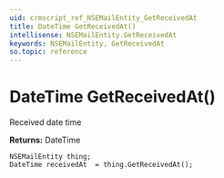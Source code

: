 ```yaml
---
uid: crmscript_ref_NSEMailEntity_GetReceivedAt
title: DateTime GetReceivedAt()
intellisense: NSEMailEntity.GetReceivedAt
keywords: NSEMailEntity, GetReceivedAt
so.topic: reference
---
```


# DateTime GetReceivedAt()

Received date time

**Returns:** DateTime

```crmscript
NSEMailEntity thing;
DateTime receivedAt  = thing.GetReceivedAt();
```

